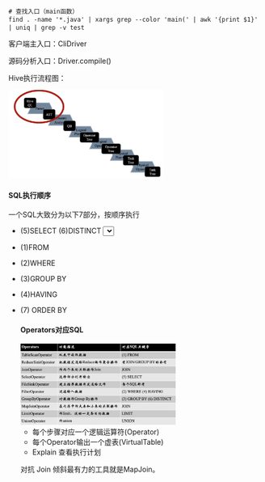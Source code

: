 ```shell
# 查找入口（main函数）
find . -name '*.java' | xargs grep --color 'main(' | awk '{print $1}' | uniq | grep -v test
```

客户端主入口：CliDriver

源码分析入口：Driver.compile()

Hive执行流程图：

<img src="./image-20201115194036944.png" alt="流程图" style="zoom:30%;" />

#### SQL执行顺序

一个SQL大致分为以下7部分，按顺序执行 

- (5)SELECT (6)DISTINCT <select list>

- (1)FROM <table source> 
- (2)WHERE <condition> 
- (3)GROUP BY <group by list> 
- (4)HAVING <having condition> 
- (7) ORDER BY <order by list>

#### Operators对应SQL

<img src="./image-20201115192850248.png" alt="image-20201115192850248" style="zoom:30%;" />

- 每个步骤对应一个逻辑运算符(Operator) 
- 每个Operator输出一个虚表(VirtualTable)
- Explain 查看执行计划

对抗 Join 倾斜最有力的工具就是MapJoin。

